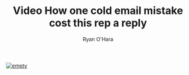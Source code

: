 ﻿---
title: Video How one cold email mistake cost this rep a reply
description: Yesterday I got a cold email and it inspired me to make a video to help the sender out. Of course I blocked the information out, but let’s see where this cold email went wrong and why they didn’t get a reply from me. Here’s what happened and how they could fix it
coverImage: img/serpico.jpeg
publishDate: Mar 13, 2018

author: Ryan O'Hara
authorProfile: Ryan O'Hara has been an early employee at several startups helping them with marketing and prospecting tactics, including Dyn who was acquired by Oracle for $600+ million in 2016. He's had prospecting campaigns featured in Fortune, Mashable, and TheNextWeb. Ryan specializes in branding, business development, prospecting, and coaching people on how to make good digital first impressions. He also mentors two accelerators, The Iron Yard and The Alpha Loft, and hosts The Prospecting Podcast.
authorImage: img/Ryan-OHara-Headshot.png
---

[![empty](/img/how-one-cold-emai-mistake.png)](//play.vidyard.com/Rsf5F9uZtMKH7a2dQptJjc.html?v=3.1.1)